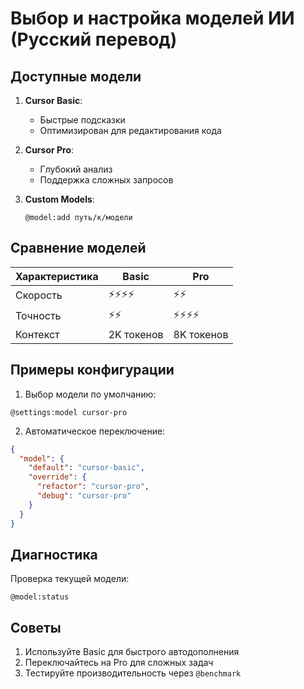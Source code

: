 # Выбор и настройка моделей ИИ (Русский перевод)

## Доступные модели
1. **Cursor Basic**:
   - Быстрые подсказки
   - Оптимизирован для редактирования кода

2. **Cursor Pro**:
   - Глубокий анализ
   - Поддержка сложных запросов

3. **Custom Models**:
   ```cursor
   @model:add путь/к/модели
   ```

## Сравнение моделей
| Характеристика | Basic | Pro |
|---------------|-------|-----|
| Скорость | ⚡⚡⚡⚡ | ⚡⚡ |
| Точность | ⚡⚡ | ⚡⚡⚡⚡ |
| Контекст | 2K токенов | 8K токенов |

## Примеры конфигурации
1. Выбор модели по умолчанию:
```cursor
@settings:model cursor-pro
```

2. Автоматическое переключение:
```json
{
  "model": {
    "default": "cursor-basic",
    "override": {
      "refactor": "cursor-pro",
      "debug": "cursor-pro"
    }
  }
}
```

## Диагностика
Проверка текущей модели:
```cursor
@model:status
```

## Советы
1. Используйте Basic для быстрого автодополнения
2. Переключайтесь на Pro для сложных задач
3. Тестируйте производительность через `@benchmark`